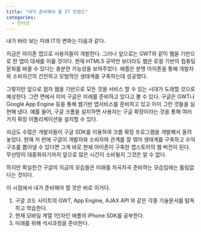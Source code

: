 ```yaml
---
title: "내가 준비해야 할 IT 트렌드"
categories:
  - 인터넷
---
```


내가 바라 보는 미래 IT의 변화는 다음과 같다.

지금은 아이폰 앱으로 사용자들이 개발한다. 그러나 앞으로는 GWT와 같이 웹을 기반으로 한 앱이 대세를 이룰 것이다. 현재 HTML5 규약만 보더라도 웹은 로컬 기반의 컴퓨팅 문화를 바꿀 수 있다는 충분한 가능성을 보여주었다. 애플은 분명 아이폰을 통해 개발자와 소비자간의 건전하고 모범적인 생태계를 구축하는데 성공했다.  
  
그렇지만 앞으로 점차 웹을 기반으로 모든 것을 서비스 할 수 있는 시대가 도래할 것으로 예상한다. 그런 면에서 이미 구글은 미래를 준비하고 있다고 볼 수 있다. 구글은 GWT나 Google App Engine 등을 통해 웹기반 앱서비스를 준비하고 있고 이미 그런 것들을 실현해 냈다. 예를 들어, 구글 크롬을 설치하면 사용자는 구글 확장이라는 것을 통해 여러가지 확장 어플리케이션을 설치할 수 있다.  
  
지금도 수많은 개발자들이 구글 SDK를 이용하여 크롬 확장 프로그램을 개발해서 올려놓았다. 현재 저 판에 구글이 개발자와 소비자와 관계를 잘 엮어 생태계를 구축하고 수익구조를 뽑아낼 수 있다면 그게 바로 현재 아이폰이 구축한 앱스토어의 웹 버전이 된다. 무선망이 대중화되기까지 앞으로 많은 시간이 소비될지 그것은 알 수 없다.  
  
하지만 확실한건 구글의 지금의 모습들은 미래를 차곡차곡 준비하는 모습임에는 틀림없다는 것이다.

이 시점에서 내가 준비해야 할 것은 바로 이거다.
1. 구글 코드 사이트의 GWT, App Engine, AJAX API 와 같은 각종 기술문서를 탐독하고 학습한다.  
1. 현재 모바일 계열 1인자인 애플의 iPhone SDK를 공부한다.  
1. 미래를 위해 석사과정을 준비한다.
